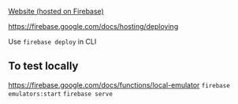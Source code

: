 [Website (hosted on Firebase)](https://learn-to-code-6b982.firebaseapp.com)

https://firebase.google.com/docs/hosting/deploying

Use ```firebase deploy``` in CLI

## To test locally
https://firebase.google.com/docs/functions/local-emulator
```firebase emulators:start```
```firebase serve```